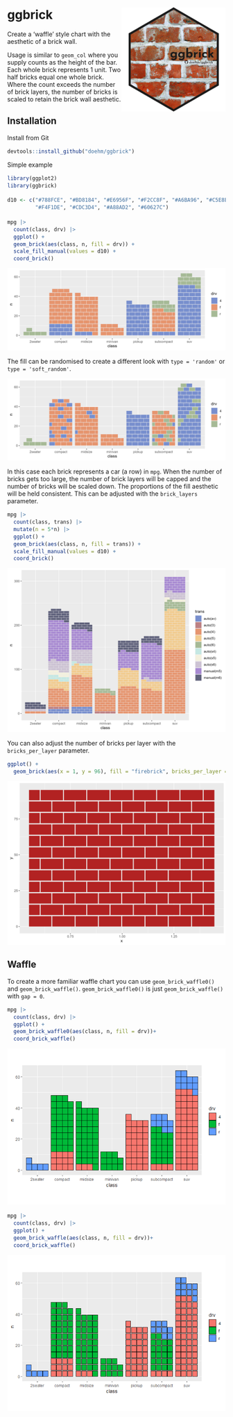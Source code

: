 
# ggbrick <img src='dev/images/ggbrick1.png' align="right" height="240" />

Create a ‘waffle’ style chart with the aesthetic of a brick wall.

Usage is similar to `geom_col` where you supply counts as the height of
the bar. Each whole brick represents 1 unit. Two half bricks equal one
whole brick. Where the count exceeds the number of brick layers, the
number of bricks is scaled to retain the brick wall aesthetic.

## Installation

Install from Git

``` r
devtools::install_github("doehm/ggbrick")
```

Simple example

``` r
library(ggplot2)
library(ggbrick)

d10 <- c("#788FCE", "#BD8184", "#E6956F", "#F2CC8F", "#A6BA96", "#C5E8E3", 
         "#F4F1DE", "#CDC3D4", "#A88AD2", "#60627C")

mpg |>
  count(class, drv) |>
  ggplot() +
  geom_brick(aes(class, n, fill = drv)) +
  scale_fill_manual(values = d10) +
  coord_brick()
```

<img src='dev/images/pic0.png'>

The fill can be randomised to create a different look with
`type = 'random'` or `type = 'soft_random'`.

<img src='dev/images/pic2.png'>

In this case each brick represents a car (a row) in `mpg`. When the
number of bricks gets too large, the number of brick layers will be
capped and the number of bricks will be scaled down. The proportions of
the fill aesthetic will be held consistent. This can be adjusted with
the `brick_layers` parameter.

``` r
mpg |>
  count(class, trans) |>
  mutate(n = 5*n) |>
  ggplot() +
  geom_brick(aes(class, n, fill = trans)) +
  scale_fill_manual(values = d10) +
  coord_brick()
```

<img src='dev/images/pic1.png'>

You can also adjust the number of bricks per layer with the
`bricks_per_layer` parameter.

``` r
ggplot() +
  geom_brick(aes(x = 1, y = 96), fill = "firebrick", bricks_per_layer = 8)
```

<img src='dev/images/pic3.png'>

## Waffle

To create a more familiar waffle chart you can use
`geom_brick_waffle0()` and `geom_brick_waffle()`. `geom_brick_waffle0()`
is just `geom_brick_waffle()` with `gap = 0`.

``` r
mpg |>
  count(class, drv) |>
  ggplot() +
  geom_brick_waffle0(aes(class, n, fill = drv))+
  coord_brick_waffle()
```

![](README_files/figure-gfm/unnamed-chunk-6-1.png)<!-- -->

``` r
mpg |>
  count(class, drv) |>
  ggplot() +
  geom_brick_waffle(aes(class, n, fill = drv))+
  coord_brick_waffle()
```

![](README_files/figure-gfm/unnamed-chunk-6-2.png)<!-- -->
